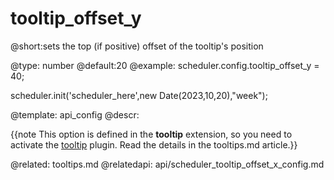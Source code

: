 tooltip_offset_y
=============

@short:sets the top (if positive) offset of the tooltip's position
	

@type: number
@default:20
@example:
scheduler.config.tooltip_offset_y = 40;

scheduler.init('scheduler_here',new Date(2023,10,20),"week");

@template:	api_config
@descr:

{{note This option is defined in the **tooltip** extension, so you need to activate the [tooltip](extensions_list.md#tooltip) plugin. Read the details in the tooltips.md article.}}


@related:
   tooltips.md
@relatedapi:
   api/scheduler_tooltip_offset_x_config.md

